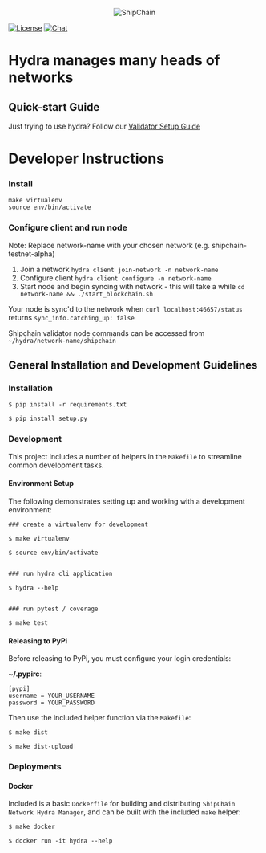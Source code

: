 <p align="center">
  <img src="https://shipchain.io/img/logo.png" alt="ShipChain"/>
</p>


[![License](http://img.shields.io/:license-apache-blue.svg)](http://www.apache.org/licenses/LICENSE-2.0.html)
[![Chat](https://img.shields.io/badge/gitter-ShipChain/lobby-green.svg)](https://gitter.im/ShipChain/Lobby)

# Hydra manages many heads of networks

## Quick-start Guide
Just trying to use hydra? Follow our [Validator Setup Guide](https://docs.shipchain.io/docs/validatorGuide.html)

# Developer Instructions

### Install
``` 
make virtualenv
source env/bin/activate
```
### Configure client and run node

Note: Replace network-name with your chosen network (e.g. shipchain-testnet-alpha)
1. Join a network
`hydra client join-network -n network-name`
2. Configure client
`hydra client configure -n network-name`
3. Start node and begin syncing with network - this will take a while
`cd network-name && ./start_blockchain.sh`

Your node is sync'd to the network when `curl localhost:46657/status` returns `sync_info.catching_up: false`

Shipchain validator node commands can be accessed from `~/hydra/network-name/shipchain`


## General Installation and Development Guidelines

### Installation
```
$ pip install -r requirements.txt

$ pip install setup.py
```

### Development

This project includes a number of helpers in the `Makefile` to streamline common development tasks.

#### Environment Setup

The following demonstrates setting up and working with a development environment:

```
### create a virtualenv for development

$ make virtualenv

$ source env/bin/activate


### run hydra cli application

$ hydra --help


### run pytest / coverage

$ make test
```


#### Releasing to PyPi

Before releasing to PyPi, you must configure your login credentials:

**~/.pypirc**:

```
[pypi]
username = YOUR_USERNAME
password = YOUR_PASSWORD
```

Then use the included helper function via the `Makefile`:

```
$ make dist

$ make dist-upload
```

### Deployments

#### Docker

Included is a basic `Dockerfile` for building and distributing `ShipChain Network Hydra Manager`,
and can be built with the included `make` helper:

```
$ make docker

$ docker run -it hydra --help
```
